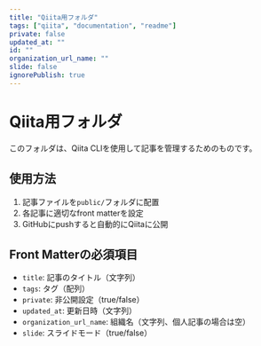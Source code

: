 ```yaml
---
title: "Qiita用フォルダ"
tags: ["qiita", "documentation", "readme"]
private: false
updated_at: ""
id: ""
organization_url_name: ""
slide: false
ignorePublish: true
---
```


# Qiita用フォルダ

このフォルダは、Qiita CLIを使用して記事を管理するためのものです。

## 使用方法

1. 記事ファイルを`public/`フォルダに配置
2. 各記事に適切なfront matterを設定
3. GitHubにpushすると自動的にQiitaに公開

## Front Matterの必須項目

- `title`: 記事のタイトル（文字列）
- `tags`: タグ（配列）
- `private`: 非公開設定（true/false）
- `updated_at`: 更新日時（文字列）
- `organization_url_name`: 組織名（文字列、個人記事の場合は空）
- `slide`: スライドモード（true/false）
